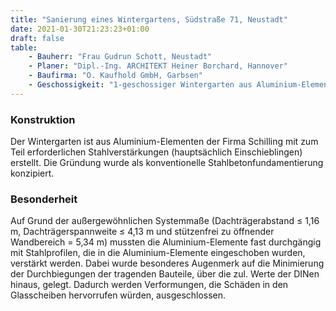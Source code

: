 ```yaml
---
title: "Sanierung eines Wintergartens, Südstraße 71, Neustadt"
date: 2021-01-30T21:23:23+01:00
draft: false
table:
    - Bauherr: "Frau Gudrun Schott, Neustadt"
    - Planer: "Dipl.-Ing. ARCHITEKT Heiner Borchard, Hannover"
    - Baufirma: "O. Kaufhold GmbH, Garbsen"
    - Geschossigkeit: "1-geschossiger Wintergarten aus Aluminium-Elementen"
---
```


### Konstruktion
Der Wintergarten ist aus Aluminium-Elementen der Firma Schilling mit zum Teil erforderlichen Stahlverstärkungen (hauptsächlich Einschieblingen) erstellt. Die Gründung wurde als konventionelle Stahlbetonfundamentierung konzipiert.

### Besonderheit
Auf Grund der außergewöhnlichen Systemmaße (Dachträgerabstand ≤ 1,16 m, Dachträgerspannweite ≤ 4,13 m und stützenfrei zu öffnender Wandbereich = 5,34 m) mussten die Aluminium-Elemente fast durchgängig mit Stahlprofilen, die in die Aluminium-Elemente eingeschoben wurden, verstärkt werden. Dabei wurde besonderes Augenmerk auf die Minimierung der Durchbiegungen der tragenden Bauteile, über die zul. Werte der DINen hinaus, gelegt. Dadurch werden Verformungen, die Schäden in den Glasscheiben hervorrufen würden, ausgeschlossen.